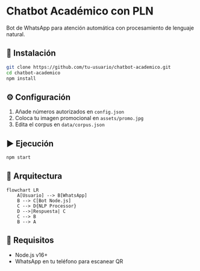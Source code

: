 # Chatbot Académico con PLN

Bot de WhatsApp para atención automática con procesamiento de lenguaje natural.

## 🚀 Instalación
```bash
git clone https://github.com/tu-usuario/chatbot-academico.git
cd chatbot-academico
npm install
```

## ⚙️ Configuración
1. Añade números autorizados en `config.json`
2. Coloca tu imagen promocional en `assets/promo.jpg`
3. Edita el corpus en `data/corpus.json`

## ▶️ Ejecución
```bash
npm start
```

## 🧠 Arquitectura
```mermaid
flowchart LR
    A[Usuario] --> B[WhatsApp]
    B --> C[Bot Node.js]
    C --> D{NLP Processor}
    D -->|Respuesta| C
    C --> B
    B --> A
```

## 📌 Requisitos
- Node.js v16+
- WhatsApp en tu teléfono para escanear QR
